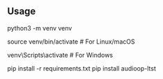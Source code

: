 ## Usage
python3 -m venv venv

source venv/bin/activate   # For Linux/macOS

venv\Scripts\activate      # For Windows

pip install -r requirements.txt
pip install audioop-ltst
